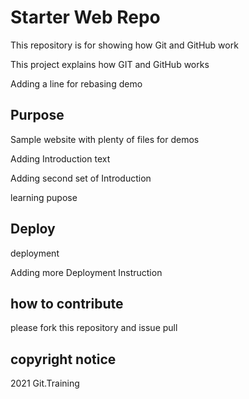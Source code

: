 # Starter Web Repo

This repository is for showing how Git and GitHub work

This project explains how GIT and GitHub works

Adding a line for rebasing demo

## Purpose

Sample website with plenty of files for demos

Adding Introduction text

Adding second set of Introduction 

learning pupose

## Deploy

deployment

Adding more Deployment Instruction

## how to contribute

please fork this repository and issue pull 

## copyright notice

2021 Git.Training